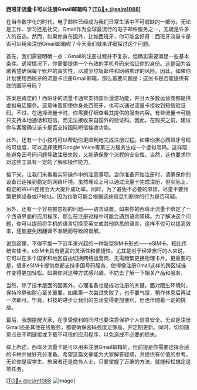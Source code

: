 **西班牙流量卡可以注册Gmail邮箱吗？[[TG💪+ @esim1088](https://t.me/s/esim1088)]**

在当今数字化的时代，电子邮件已经成为我们日常生活中不可或缺的一部分。无论是工作、学习还是社交，Gmail作为全球最流行的电子邮件服务之一，无疑是许多人的首选。然而，如果你身在国外，比如西班牙，你可能会好奇：西班牙流量卡是否可以用来注册Gmail邮箱呢？今天我们就来详细探讨这个问题。

首先，我们需要明确一点：Gmail的注册过程并不复杂，但确实需要满足一些基本条件。通常情况下，你需要提供一个有效的手机号码来验证你的身份。这是因为谷歌希望确保每个账户的真实性，以减少垃圾邮件和网络欺诈的风险。因此，如果你计划使用西班牙的流量卡注册Gmail邮箱，那么首要问题是：这张卡是否能提供有效的国际号码？

答案是肯定的！西班牙的流量卡通常支持国际漫游功能，并且大多数运营商都提供虚拟电话服务。这意味着即使你身处西班牙，也可以通过流量卡接收到短信验证码。不过，在选择流量卡时，你需要仔细查看其提供的服务内容。有些流量卡可能只支持本地通话和短信，而无法接收来自国外的验证码。因此，在购买之前，建议你与客服确认该卡是否支持国际短信接收功能。

此外，还有一个小技巧可以帮助你更顺利地完成注册过程。如果你担心西班牙号码的可信度，可以选择使用Google Voice等第三方服务生成一个虚拟号码。这样既能避免因号码问题导致注册失败，又能确保整个流程的安全性。当然，这也要求你对这些工具有一定的了解和操作能力。

接下来，让我们来看看实际操作中的注意事项。当你准备开始注册时，请确保你的设备已连接到稳定的网络环境。虽然理论上可以通过流量卡完成注册，但实际上，稳定的Wi-Fi连接会大大提升成功率。同时，为了避免不必要的麻烦，尽量不要频繁更换设备或IP地址。因为谷歌可能会根据这些信息判断你的行为是否可疑。

另外，还有一个容易被忽视的问题——语言设置。如果你的西班牙流量卡绑定了一个西语界面的应用程序，那么在注册过程中可能会遇到语言障碍。为了解决这个问题，你可以提前将手机的语言切换至英文或其他熟悉的语言。这样不仅可以提高效率，还能避免因翻译不准确而导致的误解。

说到这里，不得不提一下近年来兴起的一种新型SIM卡形式——eSIM卡。相比传统实体卡，eSIM卡具有更高的灵活性和便捷性。尤其是对于经常旅行的人来说，它可以在多个国家和地区自由切换网络运营商，无需频繁更换物理卡片。更重要的是，很多eSIM卡提供商都支持多国号码服务，使得像注册Gmail这样的跨区域操作变得更加轻松。如果你对这种方式感兴趣，不妨去了解一下相关产品和服务。

当然，除了技术层面的因素外，心理准备也是成功注册的关键。面对陌生环境时，保持冷静和耐心至关重要。如果第一次尝试失败了，也不要气馁，稍作休息后再试一次即可。毕竟，科技的进步让我们的生活变得更加便利，但也伴随着一定的挑战。

最后，我想提醒大家，在享受便利的同时也要注意保护个人信息安全。无论是注册Gmail还是其他在线服务，都要确保密码强度足够高，并定期更新。同时，切勿随意点击不明链接或下载不可信的应用程序，以免造成不必要的损失。

综上所述，西班牙流量卡是可以用来注册Gmail邮箱的，但前提是你需要选择合适的卡种并做好充分准备。希望这篇文章能为大家解答疑惑，并提供有价值的参考。无论你是留学生、旅居者还是商务人士，只要掌握了正确的方法，就能轻松搞定这项任务。

[[TG💪+ @esim1088](https://t.me/s/esim1088) ![Image](https://i.postimg.cc/4NQfJmqS/Snipaste-2025-05-13-00-14-12.png)]